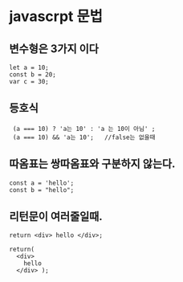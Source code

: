 # javascrpt 문법

## 변수형은 3가지 이다

    let a = 10;
    const b = 20;
    var c = 30;
    
## 등호식

     (a === 10) ? 'a는 10' : 'a 는 10이 아님' ;
     (a === 10) && 'a는 10';   //false는 없을때

## 따옴표는 쌍따옴표와 구분하지 않는다.

    const a = 'hello';
    const b = "hello";

## 리턴문이 여러줄일때.

    return <div> hello </div>;
    
    return(
      <div>
        hello
      </div> );
